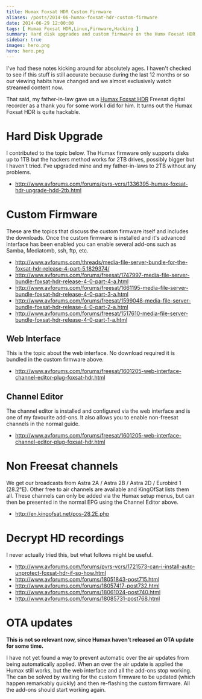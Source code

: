 ```yaml
---
title: Humax Foxsat HDR Custom Firmware
aliases: /posts/2014-06-humax-foxsat-hdr-custom-firmware
date: 2014-06-29 12:00:00
tags: [ Humax Foxsat HDR,Linux,Firmware,Hacking ]
summary: Hard disk upgrades and custom firmware on the Humx Foxsat HDR
sidebar: true
images: hero.png
hero: hero.png
---
```


I've had these notes kicking around for absolutely ages. I haven't checked to
see if this stuff is still accurate because during the last 12 months or so our
viewing habits have changed and we almost exclusively watch streamed content now.

That said, my father-in-law gave us a [Humax Foxsat HDR](http://www.amazon.co.uk/Humax-FOXSAT-HDR-Freesat-Digital-Recorder/dp/B001L5YU36)
Freesat digital recorder as a thank you for some work I did for him. It turns
out the Humax Foxsat HDR is quite hackable.

# Hard Disk Upgrade

I contributed to the topic below. The Humax firmware only supports disks up to
1TB but the hackers method works for 2TB drives, possibly bigger but I haven't
tried. I've upgraded mine and my father-in-laws to 2TB without any problems.

  * <http://www.avforums.com/forums/pvrs-vcrs/1336395-humax-foxsat-hdr-upgrade-hdd-2tb.html>

# Custom Firmware

These are the topics that discuss the custom firmware itself and includes the
downloads. Once the custom firmware is installed and it's advanced interface has
been enabled you can enable several add-ons such as Samba, Mediatomb, ssh, ftp, etc.

  * <http://www.avforums.com/threads/media-file-server-bundle-for-the-foxsat-hdr-release-4-part-5.1829374/>
  * <http://www.avforums.com/forums/freesat/1747997-media-file-server-bundle-foxsat-hdr-release-4-0-part-4-a.html>
  * <http://www.avforums.com/forums/freesat/1661195-media-file-server-bundle-foxsat-hdr-release-4-0-part-3-a.html>
  * <http://www.avforums.com/forums/freesat/1599048-media-file-server-bundle-foxsat-hdr-release-4-0-part-2-a.html>
  * <http://www.avforums.com/forums/freesat/1517610-media-file-server-bundle-foxsat-hdr-release-4-0-part-1-a.html>

## Web Interface

This is the topic about the web interface. No download required it is
bundled in the custom firmware above.

  * <http://www.avforums.com/forums/freesat/1601205-web-interface-channel-editor-plug-foxsat-hdr.html>

## Channel Editor

The channel editor is installed and configured via the web interface and
is one of my favourite add-ons. It also allows you to enable non-freesat
channels in the normal guide.

  * <http://www.avforums.com/forums/freesat/1601205-web-interface-channel-editor-plug-foxsat-hdr.html>

# Non Freesat channels

We get our broadcasts from Astra 2A / Astra 2B / Astra 2D / Eurobird 1 (28.2°E).
Other free to air channels are available and KingOfSat lists them all.
These channels can only be added via the Humax setup menus, but can then
be presented in the normal EPG using the Channel Editor above.

  * <http://en.kingofsat.net/pos-28.2E.php>

# Decrypt HD recordings

I never actually tried this, but what follows might be useful.

  * <http://www.avforums.com/forums/pvrs-vcrs/1721573-can-i-install-auto-unprotect-foxsat-hdr-if-so-how.html>
  * <http://www.avforums.com/forums/18051843-post715.html>
  * <http://www.avforums.com/forums/18057417-post732.html>
  * <http://www.avforums.com/forums/18061024-post740.html>
  * <http://www.avforums.com/forums/18085731-post768.html>

# OTA updates

**This is not so relevant now, since Humax haven't released an OTA update for some time.**

I have not yet found a way to prevent automatic over the air updates from being
automatically applied. When an over the air update is applied the Humax still
works, but the web interface and all the add-ons stop working. The can be solved
by waiting for the custom firmware to be updated (which happen remarkably quickly)
and then re-flashing the custom firmware. All the add-ons should start working again.
